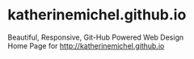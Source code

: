 katherinemichel.github.io
========================

Beautiful, Responsive, Git-Hub Powered Web Design <br>
Home Page for http://katherinemichel.github.io <br>
